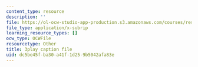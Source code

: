 ```yaml
---
content_type: resource
description: ''
file: https://ol-ocw-studio-app-production.s3.amazonaws.com/courses/res-18-009-learn-differential-equations-up-close-with-gilbert-strang-and-cleve-moler-fall-2015/dc5be45fba30a41f1d259b5042afa83e_o93axeQJqJ8.srt
file_type: application/x-subrip
learning_resource_types: []
ocw_type: OCWFile
resourcetype: Other
title: 3play caption file
uid: dc5be45f-ba30-a41f-1d25-9b5042afa83e
---
```

